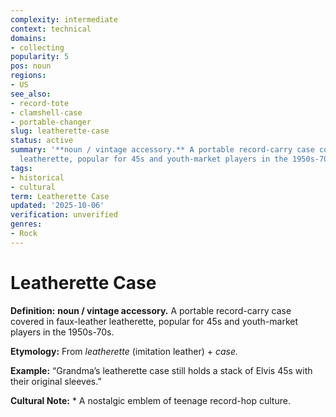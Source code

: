 ```yaml
---
complexity: intermediate
context: technical
domains:
- collecting
popularity: 5
pos: noun
regions:
- US
see_also:
- record-tote
- clamshell-case
- portable-changer
slug: leatherette-case
status: active
summary: '**noun / vintage accessory.** A portable record-carry case covered in faux-leather
  leatherette, popular for 45s and youth-market players in the 1950s-70s.'
tags:
- historical
- cultural
term: Leatherette Case
updated: '2025-10-06'
verification: unverified
genres:
- Rock
---
```


# Leatherette Case

**Definition:** **noun / vintage accessory.** A portable record-carry case covered in faux-leather leatherette, popular for 45s and youth-market players in the 1950s-70s.

**Etymology:** From *leatherette* (imitation leather) + *case.*

**Example:** “Grandma’s leatherette case still holds a stack of Elvis 45s with their original sleeves.”

**Cultural Note:** * A nostalgic emblem of teenage record-hop culture.

